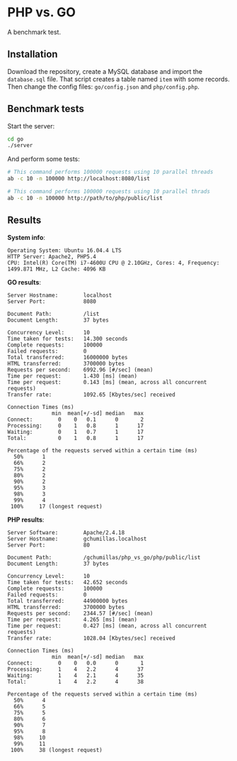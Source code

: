 # PHP vs. GO

A benchmark test.

## Installation

Download the repository, create a MySQL database and import the `database.sql` file. That script creates a table named `item`
with some records. Then change the config files: `go/config.json` and `php/config.php`.

## Benchmark tests

Start the server:
```bash
cd go
./server
```

And perform some tests:
```bash
# This command performs 100000 requests using 10 parallel threads
ab -c 10 -n 100000 http://localhost:8080/list

# This command performs 100000 requests using 10 parallel thrads
ab -c 10 -n 100000 http://path/to/php/public/list
```

## Results

**System info**:
```text
Operating System: Ubuntu 16.04.4 LTS
HTTP Server: Apache2, PHP5.4
CPU: Intel(R) Core(TM) i7-4600U CPU @ 2.10GHz, Cores: 4, Frequency: 1499.871 MHz, L2 Cache: 4096 KB
```

**GO results**:
```text
Server Hostname:        localhost
Server Port:            8080

Document Path:          /list
Document Length:        37 bytes

Concurrency Level:      10
Time taken for tests:   14.300 seconds
Complete requests:      100000
Failed requests:        0
Total transferred:      16000000 bytes
HTML transferred:       3700000 bytes
Requests per second:    6992.96 [#/sec] (mean)
Time per request:       1.430 [ms] (mean)
Time per request:       0.143 [ms] (mean, across all concurrent requests)
Transfer rate:          1092.65 [Kbytes/sec] received

Connection Times (ms)
              min  mean[+/-sd] median   max
Connect:        0    0   0.1      0       2
Processing:     0    1   0.8      1      17
Waiting:        0    1   0.7      1      17
Total:          0    1   0.8      1      17

Percentage of the requests served within a certain time (ms)
  50%      1
  66%      2
  75%      2
  80%      2
  90%      2
  95%      3
  98%      3
  99%      4
 100%     17 (longest request)
```

**PHP results**:
```text
Server Software:        Apache/2.4.18
Server Hostname:        gchumillas.localhost
Server Port:            80

Document Path:          /gchumillas/php_vs_go/php/public/list
Document Length:        37 bytes

Concurrency Level:      10
Time taken for tests:   42.652 seconds
Complete requests:      100000
Failed requests:        0
Total transferred:      44900000 bytes
HTML transferred:       3700000 bytes
Requests per second:    2344.57 [#/sec] (mean)
Time per request:       4.265 [ms] (mean)
Time per request:       0.427 [ms] (mean, across all concurrent requests)
Transfer rate:          1028.04 [Kbytes/sec] received

Connection Times (ms)
              min  mean[+/-sd] median   max
Connect:        0    0   0.0      0       1
Processing:     1    4   2.2      4      37
Waiting:        1    4   2.1      4      35
Total:          1    4   2.2      4      38

Percentage of the requests served within a certain time (ms)
  50%      4
  66%      5
  75%      5
  80%      6
  90%      7
  95%      8
  98%     10
  99%     11
 100%     38 (longest request)
```
